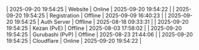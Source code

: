 | 2025-09-20 19:54:25 | Website | Online | 2025-09-20 19:54:22 |
| 2025-09-20 19:54:25 | Registration | Offline | 2025-09-09 16:40:23 |
| 2025-09-20 19:54:25 | Auth Server | Offline | 2025-08-18 09:33:31 |
| 2025-09-20 19:54:25 | Kezan (PvE) | Offline | 2025-08-03 17:58:02 |
| 2025-09-20 19:54:25 | Gurubashi (PvP) | Offline | 2025-08-23 21:44:06 |
| 2025-09-20 19:54:25 | Cloudflare | Online | 2025-09-20 19:54:22 |
